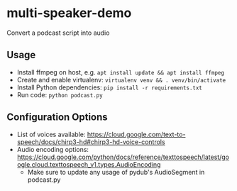 # multi-speaker-demo
Convert a podcast script into audio

## Usage
- Install ffmpeg on host, e.g. `apt install update && apt install ffmpeg`
- Create and enable virtualenv: `virtualenv venv && . venv/bin/activate`
- Install Python dependencies: `pip install -r requirements.txt`
- Run code: `python podcast.py`

## Configuration Options
- List of voices available: https://cloud.google.com/text-to-speech/docs/chirp3-hd#chirp3-hd-voice-controls
- Audio encoding options: https://cloud.google.com/python/docs/reference/texttospeech/latest/google.cloud.texttospeech_v1.types.AudioEncoding
  - Make sure to update any usage of pydub's AudioSegment in podcast.py 
